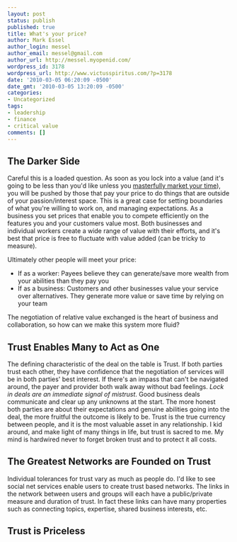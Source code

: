 ```yaml
---
layout: post
status: publish
published: true
title: What's your price?
author: Mark Essel
author_login: messel
author_email: messel@gmail.com
author_url: http://messel.myopenid.com/
wordpress_id: 3178
wordpress_url: http://www.victusspiritus.com/?p=3178
date: '2010-03-05 06:20:09 -0500'
date_gmt: '2010-03-05 13:20:09 -0500'
categories:
- Uncategorized
tags:
- leadership
- finance
- critical value
comments: []
---
```

<h2>The Darker Side</h2>
<p>Careful this is a loaded question. As soon as you lock into a value (and it's going to be less than you'd like unless you <a HREF="http://victusfate.github.io/victusspiritus/uncategorized/2009/02/23/marketing-your-time/">masterfully market your time</a>), you will be pushed by those that pay your price to do things that are outside of your passion/interest space. This is a great case for setting boundaries of what you're willing to work on, and managing expectations. As a business you set prices that enable you to compete efficiently on the features you and your customers value most. Both businesses and individual workers create a wide range of value with their efforts, and it's best that price is free to fluctuate with value added (can be tricky to measure). </p>
<p>Ultimately other people will meet your price:</p>
<ul>
<li>If as a worker: Payees believe they can generate/save more wealth from your abilities than they pay you</li>
<li>If as a business: Customers and other businesses value your service over alternatives. They generate more value or save time by relying on your team</li>
</ul>
<p>The negotiation of relative value exchanged is the heart of business and collaboration, so how can we make this system more fluid?</p>
<h2>Trust Enables Many to Act as One</h2>
<p>The defining characteristic of the deal on the table is Trust. If both parties trust each other, they have confidence that the negotiation of services will be in both parties' best interest. If there's an impass that can't be navigated around, the payer and provider both walk away without bad feelings. <i>Lock in deals are an immediate signal of mistrust</I>. Good business deals communicate and clear up any unknowns at the start. The more honest both parties are about their expectations and genuine abilities going into the deal, the more fruitful the outcome is likely to be. Trust is the true currency between people, and it is the most valuable asset in any relationship. I kid around, and make light of many things in life, but trust is sacred to me. My mind is hardwired never to forget broken trust and to protect it all costs.</p>
<h2>The Greatest Networks are Founded on Trust</h2>
<p>Individual tolerances for trust vary as much as people do. I'd like to see social net services enable users to create trust based networks. The links in the network between users and groups will each have a public/private measure and duration of trust. In fact these links can have many properties such as connecting topics, expertise, shared business interests, etc. </p>
<h2>Trust is Priceless</h2>
